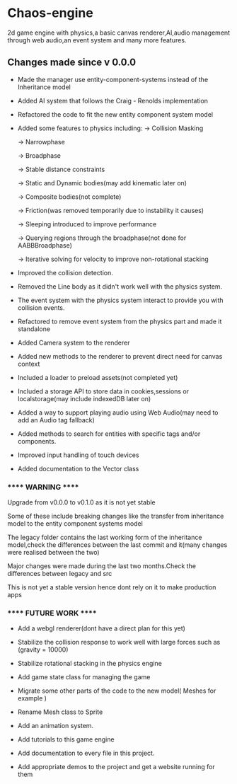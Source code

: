 # Chaos-engine
 2d game engine with physics,a basic canvas renderer,AI,audio management through web audio,an event system and many more features.

## Changes made since v 0.0.0

 - Made the manager use entity-component-systems instead of the Inheritance model
 
 - Added AI system that follows the Craig - Renolds implementation 
 
 - Refactored the code to fit the new entity component system model
 
 - Added some features to physics including:
    -> Collision Masking

    -> Narrowphase
    
    -> Broadphase
    
    -> Stable distance constraints
    
    -> Static and Dynamic bodies(may add kinematic later on)
    
    -> Composite bodies(not complete)
    
    -> Friction(was removed temporarily due to instability it causes)
    
    -> Sleeping introduced to improve performance
    
    -> Querying regions through the broadphase(not done for AABBBroadphase)
    
    -> Iterative solving for velocity to improve non-rotational stacking
    
 - Improved the collision detection.
 - Removed the Line body as it didn't work well with the physics system.
 - The event system with the physics system interact to provide you with collision events.
 - Refactored to remove event system from the physics part and made it standalone
 
 - Added Camera system to the renderer
 - Added new methods to the renderer to prevent direct need for canvas context
 
 - Included a loader to preload assets(not completed yet)
 - Included a storage API to store data in cookies,sessions or localstorage(may include indexedDB later on)
 - Added a way to support playing audio using Web Audio(may need to add an Audio tag fallback)
 
 - Added methods to search for entities with specific tags and/or components.
 
 - Improved input handling of touch devices
 
 - Added documentation to the Vector class
 

### **** WARNING ****

Upgrade from v0.0.0 to v0.1.0 as it is not yet stable

 Some of these include breaking changes like 
 the transfer from inheritance model to the 
 entity component systems model
 
The legacy folder contains the last working
form of the inheritance model,check the differences between the last commit and it(many changes were realised between the two)

Major changes were made during the last two months.Check the differences between legacy and src

This is not yet a stable version hence dont rely on it to make production apps

 
 
### **** FUTURE WORK ****
 
 - Add a webgl renderer(dont have a direct plan for this yet)
 - Stabilize the collision response to work well with large forces such as (gravity =  10000)
 - Stabilize rotational stacking in the physics engine
 - Add game state class for managing the game
 
 - Migrate some other parts of the code to the new model( Meshes for example )
 - Rename Mesh class to Sprite
 - Add an animation system.
 - Add tutorials to this game engine
 - Add documentation to every file in this project.
 - Add appropriate demos to the project and get a website running for them